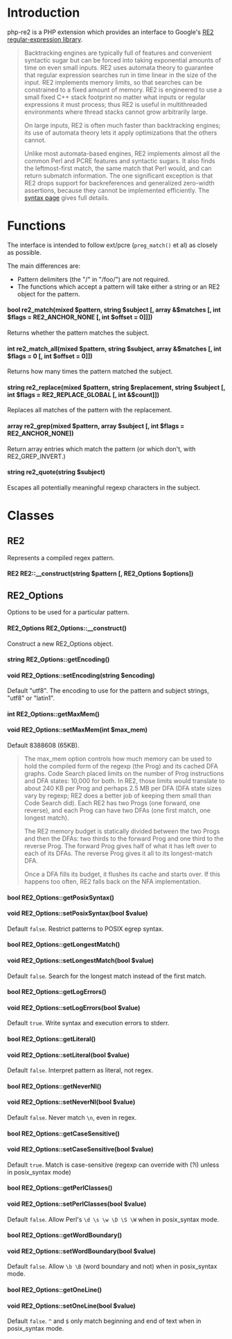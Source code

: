 Introduction
============
php-re2 is a PHP extension which provides an interface to Google's [RE2 regular-expression library](http://code.google.com/p/re2/).

> Backtracking engines are typically full of features and convenient syntactic sugar but can be forced into taking exponential amounts of time on even small inputs. RE2 uses automata theory to guarantee that regular expression searches run in time linear in the size of the input. RE2 implements memory limits, so that searches can be constrained to a fixed amount of memory. RE2 is engineered to use a small fixed C++ stack footprint no matter what inputs or regular expressions it must process; thus RE2 is useful in multithreaded environments where thread stacks cannot grow arbitrarily large.
> 
> On large inputs, RE2 is often much faster than backtracking engines; its use of automata theory lets it apply optimizations that the others cannot.
> 
> Unlike most automata-based engines, RE2 implements almost all the common Perl and PCRE features and syntactic sugars. It also finds the leftmost-first match, the same match that Perl would, and can return submatch information. The one significant exception is that RE2 drops support for backreferences and generalized zero-width assertions, because they cannot be implemented efficiently. The [syntax page](http://code.google.com/p/re2/wiki/Syntax) gives full details.

Functions
=========
The interface is intended to follow ext/pcre (`preg_match()` et al) as closely as possible.

The main differences are:

* Pattern delimiters (the "/" in "/foo/") are not required.
* The functions which accept a pattern will take either a string or an RE2 object for the pattern.

#### bool re2_match(mixed $pattern, string $subject [, array &$matches [, int $flags = RE2_ANCHOR_NONE [, int $offset = 0]]])

Returns whether the pattern matches the subject.

#### int re2_match_all(mixed $pattern, string $subject, array &$matches [, int $flags = 0 [, int $offset = 0]])

Returns how many times the pattern matched the subject.

#### string re2_replace(mixed $pattern, string $replacement, string $subject [, int $flags = RE2_REPLACE_GLOBAL [, int &$count]])

Replaces all matches of the pattern with the replacement.

#### array re2_grep(mixed $pattern, array $subject [, int $flags = RE2_ANCHOR_NONE])

Return array entries which match the pattern (or which don't, with RE2_GREP_INVERT.)

#### string re2_quote(string $subject)

Escapes all potentially meaningful regexp characters in the subject.

Classes
=======

## RE2

Represents a compiled regex pattern.

#### RE2 RE2::__construct(string $pattern [, RE2_Options $options])

## RE2_Options

Options to be used for a particular pattern.

#### RE2_Options RE2_Options::__construct()

Construct a new RE2_Options object.

#### string RE2_Options::getEncoding()
#### void RE2_Options::setEncoding(string $encoding)

Default "utf8".
The encoding to use for the pattern and subject strings, "utf8" or "latin1".

#### int RE2_Options::getMaxMem()
#### void RE2_Options::setMaxMem(int $max_mem)

Default 8388608 (65KB).

> The max_mem option controls how much memory can be used
> to hold the compiled form of the regexp (the Prog) and
> its cached DFA graphs.  Code Search placed limits on the number
> of Prog instructions and DFA states: 10,000 for both.
> In RE2, those limits would translate to about 240 KB per Prog
> and perhaps 2.5 MB per DFA (DFA state sizes vary by regexp; RE2 does a
> better job of keeping them small than Code Search did).
> Each RE2 has two Progs (one forward, one reverse), and each Prog
> can have two DFAs (one first match, one longest match).
>
> The RE2 memory budget is statically divided between the two
> Progs and then the DFAs: two thirds to the forward Prog
> and one third to the reverse Prog.  The forward Prog gives half
> of what it has left over to each of its DFAs.  The reverse Prog
> gives it all to its longest-match DFA.
>
> Once a DFA fills its budget, it flushes its cache and starts over.
> If this happens too often, RE2 falls back on the NFA implementation.

#### bool RE2_Options::getPosixSyntax()
#### void RE2_Options::setPosixSyntax(bool $value)

Default `false`.
Restrict patterns to POSIX egrep syntax.

#### bool RE2_Options::getLongestMatch()
#### void RE2_Options::setLongestMatch(bool $value)

Default `false`.
Search for the longest match instead of the first match.

#### bool RE2_Options::getLogErrors()
#### void RE2_Options::setLogErrors(bool $value)

Default `true`.
Write syntax and execution errors to stderr.

#### bool RE2_Options::getLiteral()
#### void RE2_Options::setLiteral(bool $value)

Default `false`.
Interpret pattern as literal, not regex.

#### bool RE2_Options::getNeverNl()
#### void RE2_Options::setNeverNl(bool $value)

Default `false`.
Never match `\n`, even in regex.

#### bool RE2_Options::getCaseSensitive()
#### void RE2_Options::setCaseSensitive(bool $value)

Default `true`.
Match is case-sensitive (regexp can override with (?i) unless in posix_syntax mode)

#### bool RE2_Options::getPerlClasses()
#### void RE2_Options::setPerlClasses(bool $value)

Default `false`.
Allow Perl's `\d \s \w \D \S \W` when in posix_syntax mode.

#### bool RE2_Options::getWordBoundary()
#### void RE2_Options::setWordBoundary(bool $value)

Default `false`.
Allow `\b \B` (word boundary and not) when in posix_syntax mode.

#### bool RE2_Options::getOneLine()
#### void RE2_Options::setOneLine(bool $value)

Default `false`.
`^` and `$` only match beginning and end of text when in posix_syntax mode.
